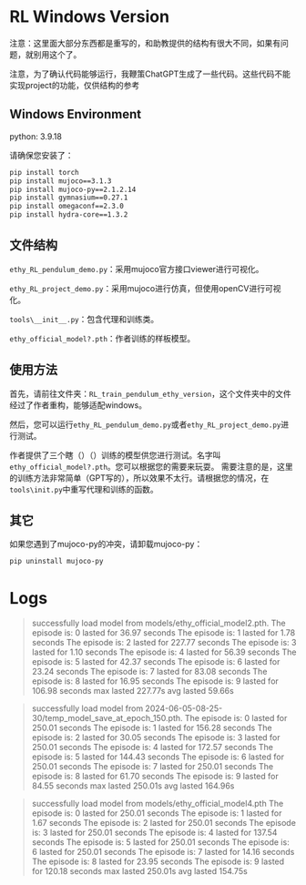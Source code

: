 # RL Windows Version

注意：这里面大部分东西都是重写的，和助教提供的结构有很大不同，如果有问题，就别用这个了。

注意，为了确认代码能够运行，我鞭策ChatGPT生成了一些代码。这些代码不能实现project的功能，仅供结构的参考

## Windows Environment

python: 3.9.18

请确保您安装了：

```bash
pip install torch
pip install mujoco==3.1.3
pip install mujoco-py==2.1.2.14
pip install gymnasium==0.27.1
pip install omegaconf==2.3.0
pip install hydra-core==1.3.2
```

## 文件结构

`ethy_RL_pendulum_demo.py`：采用mujoco官方接口viewer进行可视化。

`ethy_RL_project_demo.py`：采用mujoco进行仿真，但使用openCV进行可视化。

`tools\__init__.py`：包含代理和训练类。

`ethy_official_model?.pth`：作者训练的样板模型。

## 使用方法

首先，请前往文件夹：`RL_train_pendulum_ethy_version`，这个文件夹中的文件经过了作者重构，能够适配windows。

然后，您可以运行`ethy_RL_pendulum_demo.py`或者`ethy_RL_project_demo.py`进行测试。

作者提供了三个瞎（）（）训练的模型供您进行测试。名字叫`ethy_official_model?.pth`。您可以根据您的需要来玩耍。
需要注意的是，这里的训练方法非常简单（GPT写的），所以效果不太行。请根据您的情况，在`tools\init.py`中重写代理和训练的函数。

## 其它

如果您遇到了mujoco-py的冲突，请卸载mujoco-py：

```bash
pip uninstall mujoco-py
```

# Logs

> successfully load model from models/ethy_official_model2.pth.
The episode is: 0
lasted for 36.97 seconds
The episode is: 1
lasted for 1.78 seconds
The episode is: 2
lasted for 227.77 seconds
The episode is: 3
lasted for 1.10 seconds
The episode is: 4
lasted for 56.39 seconds
The episode is: 5
lasted for 42.37 seconds
The episode is: 6
lasted for 23.24 seconds
The episode is: 7
lasted for 83.08 seconds
The episode is: 8
lasted for 16.95 seconds
The episode is: 9
lasted for 106.98 seconds
max lasted 227.77s
avg lasted 59.66s

> successfully load model from 2024-06-05-08-25-30/temp_model_save_at_epoch_150.pth.
The episode is: 0
lasted for 250.01 seconds
The episode is: 1
lasted for 156.28 seconds
The episode is: 2
lasted for 30.05 seconds
The episode is: 3
lasted for 250.01 seconds
The episode is: 4
lasted for 172.57 seconds
The episode is: 5
lasted for 144.43 seconds
The episode is: 6
lasted for 250.01 seconds
The episode is: 7
lasted for 250.01 seconds
The episode is: 8
lasted for 61.70 seconds
The episode is: 9
lasted for 84.55 seconds
max lasted 250.01s
avg lasted 164.96s

> successfully load model from models/ethy_official_model4.pth
The episode is: 0
lasted for 250.01 seconds
The episode is: 1
lasted for 1.67 seconds
The episode is: 2
lasted for 250.01 seconds
The episode is: 3
lasted for 250.01 seconds
The episode is: 4
lasted for 137.54 seconds
The episode is: 5
lasted for 250.01 seconds
The episode is: 6
lasted for 250.01 seconds
The episode is: 7
lasted for 14.16 seconds
The episode is: 8
lasted for 23.95 seconds
The episode is: 9
lasted for 120.18 seconds
max lasted 250.01s
avg lasted 154.75s



